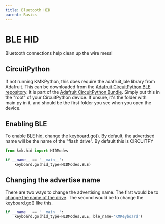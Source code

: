 ```yaml
---
title: Bluetooth HID
parent: Basics
---
```


# BLE HID
Bluetooth connections help clean up the wire mess!

## CircuitPython
If not running KMKPython, this does require the adafruit_ble library from Adafruit.
This can be downloaded from the
[Adafruit CircuitPython BLE repository](https://github.com/adafruit/Adafruit_CircuitPython_BLE/tree/master/adafruit_ble).
It is part of the [Adafruit CircuitPython Bundle](https://github.com/adafruit/Adafruit_CircuitPython_Bundle).
Simply put this in the "root" of your CircuitPython device. If unsure, it's the folder with main.py in it, and should be the first folder you see when you open the device.

## Enabling BLE

To enable BLE hid, change the keyboard.go(). By default, the advertised name
will be the name of the "flash drive". By default this is CIRCUITPY

```python
from kmk.hid import HIDModes

if __name__ == '__main__':
    keyboard.go(hid_type=HIDModes.BLE)
```

## Changing the advertise name
There are two ways to change the advertising name. The first would be to
[change the name of the drive](https://learn.adafruit.com/welcome-to-circuitpython/the-circuitpy-drive).
The second would be to change the keyboard.go() like this.

```python
if __name__ == '__main__':
    keyboard.go(hid_type=HIDModes.BLE, ble_name='KMKeyboard')
```


